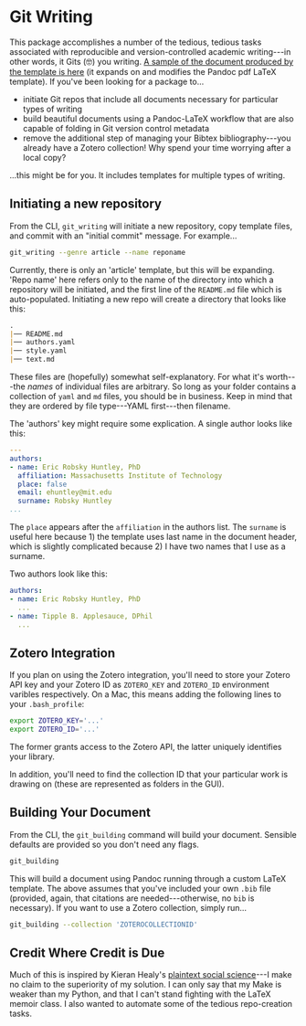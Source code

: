 # Git Writing

This package accomplishes a number of the tedious, tedious tasks associated with reproducible and version-controlled academic writing---in other words, it Gits (🤓) you writing. [A sample of the document produced by the template is here](https://ericrobskyhuntley.org/media/other/git_writing_output.pdf) (it expands on and modifies the Pandoc pdf LaTeX template). If you've been looking for a package to...

+ initiate Git repos that include all documents necessary for particular types of writing
+ build beautiful documents using a Pandoc-LaTeX workflow that are also capable of folding in Git version control metadata
+ remove the additional step of managing your Bibtex bibliography---you already have a Zotero collection! Why spend your time worrying after a local copy?

...this might be for you. It includes templates for multiple types of writing.

## Initiating a new repository

From the CLI, `git_writing` will initiate a new repository, copy template files, and commit with an "initial commit" message. For example...

```bash
git_writing --genre article --name reponame
```

Currently, there is only an 'article' template, but this will be expanding. 'Repo name' here refers only to the name of the directory into which a repository will be initiated, and the first line of the `README.md` file which is auto-populated. Initiating a new repo will create a directory that looks like this:

```markdown
.
|── README.md
|── authors.yaml
|── style.yaml
|── text.md
```

These files are (hopefully) somewhat self-explanatory. For what it's worth---the _names_ of individual files are arbitrary. So long as your folder contains a collection of `yaml` and `md` files, you should be in business. Keep in mind that they are ordered by file type---YAML first---then filename.

The 'authors' key might require some explication. A single author looks like this:

```yaml
---
authors:
- name: Eric Robsky Huntley, PhD
  affiliation: Massachusetts Institute of Technology
  place: false
  email: ehuntley@mit.edu
  surname: Robsky Huntley
...
```

The `place` appears after the `affiliation` in the authors list. The `surname` is useful here because 1) the template uses last name in the document header, which is slightly complicated because 2) I have two names that I use as a surname.

Two authors look like this:

```yaml
authors:
- name: Eric Robsky Huntley, PhD
  ...
- name: Tipple B. Applesauce, DPhil
  ...
```

## Zotero Integration

If you plan on using the Zotero integration, you'll need to store your Zotero API key and your Zotero ID as `ZOTERO_KEY` and `ZOTERO_ID` environment varibles respectively. On a Mac, this means adding the following lines to your `.bash_profile`:

```bash
export ZOTERO_KEY='...'
export ZOTERO_ID='...'
```

The former grants access to the Zotero API, the latter uniquely identifies your library.

In addition, you'll need to find the collection ID that your particular work is drawing on (these are represented as folders in the GUI).

## Building Your Document

From the CLI, the `git_building` command will build your document. Sensible defaults are provided so you don't need any flags.

```bash
git_building
```

This will build a document using Pandoc running through a custom LaTeX template. The above assumes that you've included your own `.bib` file (provided, again, that citations are needed---otherwise, no `bib` is necessary). If you want to use a Zotero collection, simply run...

```bash
git_building --collection 'ZOTEROCOLLECTIONID'
```

## Credit Where Credit is Due

Much of this is inspired by Kieran Healy's [plaintext social science](https://plain-text.co/)---I make no claim to the superiority of my solution. I can only say that my Make is weaker than my Python, and that I can't stand fighting with the LaTeX memoir class. I also wanted to automate some of the tedious repo-creation tasks.
